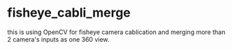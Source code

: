 # fisheye_cabli_merge

this is using OpenCV  for fisheye camera cablication and merging more than 2 camera's inputs as one 360 view.
